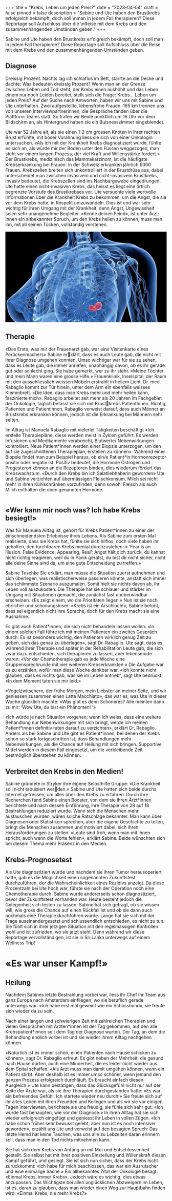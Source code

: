 +++
title = "Krebs, Leben um jeden Preis?"
date = "2023-04-04"
draft = false
pinned = false
description = "Sabine und Ute haben den Brustkrebs erfolgreich bekämpft, doch soll \nman in jedem Fall therapieren? Diese Reportage soll Aufschluss über die \nReise mit dem Krebs und den zusammenhängenden Umständen geben."
+++


Sabine und Ute haben den Brustkrebs erfolgreich bekämpft, doch soll man in jedem Fall therapieren? Diese Reportage soll Aufschluss über die Reise mit dem Krebs und den zusammenhängenden Umständen geben.

## Diagnose

Dreissig Prozent. Nachts lag ich schlaflos im Bett, starrte an die Decke und dachte: Was bedeuten dreissig Prozent? Wenn man an der Grenze zwischen Leben und Tod steht, der Krebs einen aushöhlt und das Leben einem nur noch Leiden bereitet, stellt sich die Frage: Krebs… Leben um jeden Preis? Auf der Suche nach Antworten, haben wir uns mit Sabine und Ute unterhalten. Zwei aufgestellte, lebensfrohe Frauen. 165 km trennen uns von unseren Interviewpartnerinnen, die Gespräche fanden über die Plattform Teams statt. So trafen wir Beide pünktlich um 16 Uhr vor dem Bildschirm an, als Hintergrund haben sie ein Buisnesszimmer eingeblendet.

Ute war 52 Jahre alt, als sie einen 1-2 cm grossen Knoten in ihrer rechten Brust erfühlte, mit böser Vorahnung liess sie sich von einer Onkologin untersuchen. «Als ich mit der Krankheit Krebs diagnostiziert wurde, fühlte es sich an, als würde mir der Boden unter den Füssen weggezogen, man steht vor einem langen Prozess, der viel Kraft und Willensstärke fordert.» Der Brustkrebs, medizinisch das Mammakarzinom, ist die häufigste Krebserkrankung bei Frauen. In der Schweiz erkranken jährlich 6300 Frauen. Krebszellen breiten sich unkontrolliert in der Brustdrüse aus, dabei unterscheidet man zwischen invasivem und nicht-invasivem Brustkrebs, invasiv bedeutet, die Krebszellen sind ins Nachbargewebe eingedrungen, Ute hatte einen nicht-invasiven Krebs, das heisst es liegt eine örtlich begrenzte Vorstufe des Brustkrebses vor. Ute versuchte viele wertvolle Informationen über die Krankheit Krebs zu bekommen, um die Angst, die sie vor dem Krebs hatte, in Respekt umzuwandeln. Dies ist und war sehr wichtig für ihren Umgang mit der Krankheit, denn Angst, Ungewissheit seien sehr unangenehme Begleiter. «Kenne deinen Feind», ist unter Ärzt: Innen ein altbekannter Spruch, um den Krebs heilen zu können, muss man ihn, mit all seinen Tücken, vollständig verstehen.

![Simulation eines Brustkrebses](web-023685593.webp)

## Therapie

«Das Erste, was mir der Frauenarzt gab, war eine Visitenkarte eines Perückenmachers» Sabine erklärt, dass es auch Leute gab, die nicht mit ihrer Diagnose umgehen konnten. Umso wichtiger war für sie zu sehen, dass es Leute gab, die immer anriefen, unabhängig davon, ob es ihr gerade gut oder schlecht ging. Sie habe gemerkt, wer zu ihr steht. «Meine Töchter und mein Mann waren eine grosse Hilfe.» Frauenklinik, Inselspital, der Raum mit den ausschliesslich weissen Möbeln erstrahlt in hellem Licht. Dr. med. Rabaglio kommt zur Tür hinein, unter dem Arm ein ebenfalls weisses Klemmbrett. «Die Idee, dass man Krebs mehr und mehr heilen kann, faszinierte mich». Rabaglio arbeitet seit mehr als 20 Jahren im Fachgebiet der Onkologie, täglich befasst sie sich mit Brustkrebs PatientInnen. Richtig, Patienten und Patientinnen, Rabaglio verweist darauf, dass auch Männer an Brustkrebs erkranken können, jedoch ist die Erkrankung bei Männern sehr selten.

Im Alltag ist Manuela Rabaglio mit vielerlei Tätigkeiten beschäftigt «Ich erstelle Therapiepläne, diese werden meist in Zyklen geführt. Es werden Infusionen und Medikamente verabreicht, Blutwerte/ Nebenwirkungen kontrolliert. Neue Patient\*innen werden einer Biopsie unterzogen, um den auf sie zugeschnittenen Therapieplan, erstellen zu können». Während einer Biopsie findet man zum Beispiel heraus, ob ein/e Patient\*in Hormonrezeptor positiv oder negativ ist. Positiv bedeutet, die Hormone Östrogen und Progesteron können an die Rezeptoren binden, dies wiederum fördert das Krebswachstum. «Durch den Krebs bin ich Salatliebhaberin geworden» Ute und Sabine verzichten auf übermässigen Fleischkonsum, Milch sei nicht mehr in ihren Kühlschränken vorzufinden, denn sowohl Fleisch als auch Milch enthalten die oben genannten Hormone.

```

```

## «Wer kann mir noch was? Ich habe Krebs besiegt!»

Was für Manuela Alltag ist, gehört für Krebs Patient*innen zu einer der einschneidendsten Erlebnisse ihres Lebens. Als Sabine zum ersten Mal realisierte, dass sie Krebs hat, fühlte sie sich hilflos, doch viele haben ihr geholfen, den furchtbaren Krebs mental durchzustehen: « ‘Fear is an Illusion. False Evidence, Appearing, Real’; Angst hält dich zurück, du kannst nicht richtig reagieren, weil du in Panik gerätst, du bist dir nicht sicher, nicht alle deine Sinne sind da, um eine gute Entscheidung zu treffen.» 

Sabine Teschke Sie erklärt, man müsse die Situation zuerst aufnehmen und sich überlegen, was realistischerweise passieren könnte, anstatt sich immer das schlimmste Szenario auszumalen. Somit hielt sie nichts davon ab, ihr Leben voll auszukosten. Die Therapie hat sie schlauer und stärker im Umgang mit Situationen gemacht, die zunächst fast unüberwindbar erscheinen. «Es zeigt einem, wo die Prioritäten liegen.» Nun ist sie noch ehrlicher und schonungsloser: «Krebs ist ein Arschloch!», Sabine betont, dass sei eigentlich nicht ihre Sprache, doch für den Krebs macht sie eine Ausnahme. 

Es gibt auch Patient*innen, die sich nicht behandeln lassen wollen: «In einem solchen Fall führe ich mit meinen Patienten ein zweites Gespräch durch. Es ist besonders wichtig, den Patienten wirklich genug Zeit zu geben, sich das genau zu überlegen», sagt Dr. Rabaglio. Ute sagt, dass es während ihrer Therapie und später in der Rehabilitation Leute gab, die sich zwar dazu entschieden, sich therapieren zu lassen, aber lebensmüde waren: «Vor der Chemotherapie gab es jede Woche eine Gruppensprechrunde mit vier weiteren Krebserkrankten.» Die Aufgabe war es zu erzählen, wofür man diese Woche dankbar war. «Ich konnte nicht glauben, dass es nichts gab, was sie im Leben antrieb“, sagt Ute bedrückt: «In dem Moment taten sie mir leid.»

 «Vogelzwitschern, der frühe Morgen, mein Liebster an meiner Seite, und wir geniessen zusammen einen Latte Macchiato», das war es, was Ute in dieser Woche glücklich machte: «Was gibt es denn Schöneres? Alle meinten dann zu mir: ‘Wow Ute, du bist ein Phänomen! ’»

 «Ich würde je nach Situation vorgehen; wenn ich weiss, dass eine weitere Behandlung nur Nebenwirkungen mit sich bringt, werde ich meinen Patient\*innen definitiv raten darauf zu verzichten», erklärt Dr. Rabaglio. Anders als bei Sabine und Ute gibt es Patient\*innen, bei denen der Krebs schon so stark fortgeschritten ist, dass Behandlungen mehr Nebenwirkungen, als die Chance auf Heilung mit sich bringen. Supportive Mittel werden in diesem Fall eingesetzt, um die verbleibende Zeit bestmöglich überstehen zu können. 

## Verbreitet den Krebs in den Medien!

Sabine gründete in Stryker ihre eigene Selbsthilfe Gruppe: «Die Krankheit soll nicht tabuisiert werden.» Sabine und Ute hatten sich beide durchs Internet gefressen, um alles über den Krebs zu erfahren. Durch ihre Recherchen fand Sabine einen Booster, von dem sie ihren Ärzt*innen berichtete und nach dessen Einführung, ihre Therapie von 28 auf 18 Bestrahlungen reduziert wurde. Wenn sich die Menschen mehr austauschen würden, wären solche Ratschläge bekannter. Man kann über Diagnosen oder Statistiken sprechen, aber die eigene Geschichte zu teilen, bringt die Menschen zusammen und motiviert dabei, sich ihren Herausforderungen zu stellen. «Leute sind froh, wenn man mit ihnen spricht, auch wenn die Worte fehlen», erklärt Sabine. Beide wünschten sich bei diesem Thema mehr Präsenz in den Medien.

## Krebs-Prognosetest

 Als Ute diagnostiziert wurde und nachdem sie ihren Tumor herausoperiert hatte, gab es die Möglichkeit einen sogenannten Zukunftstest durchzuführen, der die Wahrscheinlichkeit eines Rezidivs anzeigt. Da diese Prozentzahl bei Ute hoch war, führte sie nach der Operation noch eine Chemotherapie durch. Sabine wurde andererseits schon diagnostiziert, bevor der Zukunftstest vorhanden war. Heute besteht jedoch die Gelegenheit sich testen zu lassen. Sabine hat sich gefragt, ob sie wissen will, wie gross die Chance auf einen Rückfall ist und ob sie dann auch nochmals eine Therapie durchführen würde. Lange hat sie sich mit der Frage auseinandergesetzt und schlussendlich entschieden, es nicht zu tun. Sie fühlt sich in ihrer jetzigen Situation mit den regelmässigen Kontrollen wohl und ist zufrieden, wo sie jetzt steht. Denn während wir diese Reportage vervollständigen, ist sie in Sri Lanka unterwegs auf einem Wellness Trip!

# «Es war unser Kampf!»

## Heilung

 Nachdem Sabines letzte Bestrahlung vorbei war, liess ihr Chef ihr Team aus ganz Europa nach Amsterdam einfliegen, wo sie beruflich gerade unterwegs war. «Ich habe erst mal geweint wie ein Schosshund», sie freute sich wieder da zu sein. 

Nach einer langen und schwierigen Zeit mit zahlreichen Therapien und vielen Gesprächen mit Ärzten\*innen ist der Tag gekommen, auf den alle Krebspatient\*innen seit dem Tag der Diagnose warten. Der Tag, an dem die Behandlung endlich vorbei ist und sie wieder ihrem Alltag nachgehen können.

«Natürlich ist es immer schön, einen Patienten nach Hause schicken zu können», sagt Dr. Rabaglio erfreut. Es gibt neben der Mehrheit, die gesund nach Hause dürfen, auch eine Minderheit, die es leider nicht wieder aus dem Spital schaffen. «Als Arzt muss man damit umgehen können, wenn ein Patient stirbt. Aber deshalb ist es immer umso schöner, wenn jemand den ganzen Prozess erfolgreich durchläuft. Es braucht einfach diesen Ausgleich.» Ute kann bestätigen, dass das Glücksgefühl nicht nur auf der Seite der Ärzte war, als sie ihre Therapien durchgestanden hatte: «Es war ein befreiendes Gefühl. Ich startete wieder neu durch!» Sie freute sich auf ihr altes Leben mit ihren Freunden und Kollegen und als wir sie vor einigen Tagen interviewten, berichtete sie uns freudig, sie fühle sich sehr gut: «Ich würde fast behaupten, wie vor der Diagnose.» In ihren Alltag hat sie sich wieder erfolgreich eingefügt und geniesst ihr Leben in vollen Zügen. «Ich habe schon früher sehr bewusst gelebt, aber nun ist es noch intensiver geworden», erzählt uns Ute und verweist auf den besagten Spruch: Das letzte Hemd hat keine Taschen, was uns alle zu Lebzeiten daran erinnern soll, dass man in den Tod nichts mitnehmen kann.

 Sie hat sich dem Krebs von Anfang an mit Mut und Entschlossenheit gestellt. Sie selbst hat mit ihrer positiven Einstellung und Willenskraft diesen Kampf geführt, und gesiegt. Sie ist sich nun sicher, dass der Krebs nicht zurückkommt: «Ich habe für mich beschlossen, das war ein Ausrutscher und eine einmalige Sache.» Ein allbekanntes Zitat der Onkologie besagt: «Einmal Krebs, immer Krebs». Jedoch wäre es wichtig, dies etwas anzupassen. Das Wichtigste bei allen unglücklichen Abzweigern im Leben, ist es, daran zu glauben, dass man wieder einen Weg zur Hauptbahn finden wird: «Einmal Krebs, nie mehr Krebs?»
